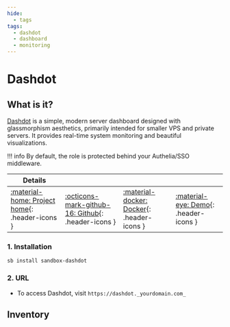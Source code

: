 ```yaml
---
hide:
  - tags
tags:
  - dashdot
  - dashboard
  - monitoring
---
```


# Dashdot

## What is it?

[Dashdot](https://getdashdot.com/) is a simple, modern server dashboard designed with glassmorphism aesthetics, primarily intended for smaller VPS and private servers. It provides real-time system monitoring and beautiful visualizations.

!!! info
    By default, the role is protected behind your Authelia/SSO middleware.

| Details     |             |             |             |
|-------------|-------------|-------------|-------------|
| [:material-home: Project home](https://getdashdot.com/){: .header-icons } | [:octicons-mark-github-16: Github](https://github.com/MauriceNino/dashdot){: .header-icons } | [:material-docker: Docker](https://hub.docker.com/r/mauricenino/dashdot){: .header-icons } | [:material-eye: Demo](https://dash.mauz.dev/){: .header-icons }|

### 1. Installation

``` shell
sb install sandbox-dashdot
```

### 2. URL

- To access Dashdot, visit `https://dashdot._yourdomain.com_`

## Inventory
<!-- BEGIN SALTBOX MANAGED VARIABLES SECTION -->
<!-- END SALTBOX MANAGED VARIABLES SECTION -->

